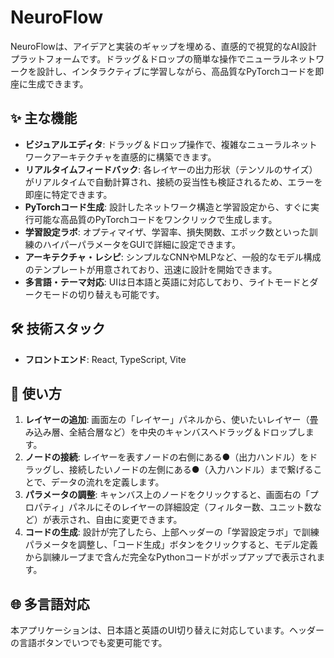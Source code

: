 # NeuroFlow

NeuroFlowは、アイデアと実装のギャップを埋める、直感的で視覚的なAI設計プラットフォームです。ドラッグ＆ドロップの簡単な操作でニューラルネットワークを設計し、インタラクティブに学習しながら、高品質なPyTorchコードを即座に生成できます。

## ✨ 主な機能

* **ビジュアルエディタ**: ドラッグ＆ドロップ操作で、複雑なニューラルネットワークアーキテクチャを直感的に構築できます。
* **リアルタイムフィードバック**: 各レイヤーの出力形状（テンソルのサイズ）がリアルタイムで自動計算され、接続の妥当性も検証されるため、エラーを即座に特定できます。
* **PyTorchコード生成**: 設計したネットワーク構造と学習設定から、すぐに実行可能な高品質のPyTorchコードをワンクリックで生成します。
* **学習設定ラボ**: オプティマイザ、学習率、損失関数、エポック数といった訓練のハイパーパラメータをGUIで詳細に設定できます。
* **アーキテクチャ・レシピ**: シンプルなCNNやMLPなど、一般的なモデル構成のテンプレートが用意されており、迅速に設計を開始できます。
* **多言語・テーマ対応**: UIは日本語と英語に対応しており、ライトモードとダークモードの切り替えも可能です。

## 🛠️ 技術スタック

* **フロントエンド**: React, TypeScript, Vite

## 🚀 使い方

1.  **レイヤーの追加**: 画面左の「レイヤー」パネルから、使いたいレイヤー（畳み込み層、全結合層など）を中央のキャンバスへドラッグ＆ドロップします。
2.  **ノードの接続**: レイヤーを表すノードの右側にある●（出力ハンドル）をドラッグし、接続したいノードの左側にある●（入力ハンドル）まで繋げることで、データの流れを定義します。
3.  **パラメータの調整**: キャンバス上のノードをクリックすると、画面右の「プロパティ」パネルにそのレイヤーの詳細設定（フィルター数、ユニット数など）が表示され、自由に変更できます。
4.  **コードの生成**: 設計が完了したら、上部ヘッダーの「学習設定ラボ」で訓練パラメータを調整し、「コード生成」ボタンをクリックすると、モデル定義から訓練ループまで含んだ完全なPythonコードがポップアップで表示されます。

## 🌐 多言語対応

本アプリケーションは、日本語と英語のUI切り替えに対応しています。ヘッダーの言語ボタンでいつでも変更可能です。
